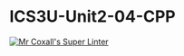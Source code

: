 # ICS3U-Unit2-04-CPP

[![Mr Coxall's Super Linter](https://github.com/maliksalem1/ICS3U-Unit2-04-CPP/workflows/Mr%20Coxall's%20Super%20Linter/badge.svg)](https://github.com/maliksalem1/ICS3U-Unit2-04-CPP/actions/)
